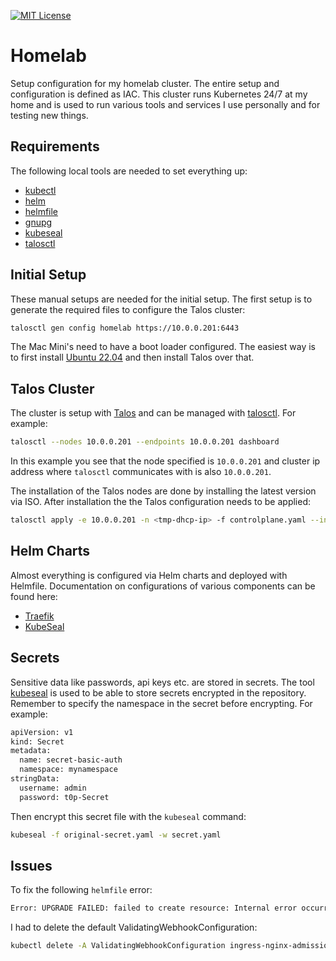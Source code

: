 [![MIT License](https://img.shields.io/badge/license-MIT-blue.svg)](LICENSE)

# Homelab

Setup configuration for my homelab cluster. The entire setup and configuration
is defined as IAC. This cluster runs Kubernetes 24/7 at my home and is used to
run various tools and services I use personally and for testing new things.

## Requirements

The following local tools are needed to set everything up:

- [kubectl](https://kubernetes.io/docs/reference/kubectl/)
- [helm](https://helm.sh)
- [helmfile](https://helmfile.readthedocs.io)
- [gnupg](https://gnupg.org)
- [kubeseal](https://github.com/bitnami-labs/sealed-secrets?tab=readme-ov-file#kubeseal)
- [talosctl](https://www.talos.dev/latest/learn-more/talosctl/)

## Initial Setup

These manual setups are needed for the initial setup. The first setup is to
generate the required files to configure the Talos cluster:
```bash
talosctl gen config homelab https://10.0.0.201:6443
```
The Mac Mini's need to have a boot loader configured. The easiest way is to
first install [Ubuntu 22.04](https://ubuntu.com/download/server/thank-you?version=22.04.5&architecture=amd64&lts=true)
and then install Talos over that.

## Talos Cluster

The cluster is setup with [Talos](https://www.talos.dev) and can be managed
with [talosctl](https://www.talos.dev/latest/learn-more/talosctl/). For example:
```bash
talosctl --nodes 10.0.0.201 --endpoints 10.0.0.201 dashboard
```
In this example you see that the node specified is `10.0.0.201` and cluster ip
address where `talosctl` communicates with is also `10.0.0.201`.

The installation of the Talos nodes are done by installing the latest version
via ISO. After installation the the Talos configuration needs to be applied:
```bash
talosctl apply -e 10.0.0.201 -n <tmp-dhcp-ip> -f controlplane.yaml --insecure
```

## Helm Charts

Almost everything is configured via Helm charts and deployed with Helmfile.
Documentation on configurations of various components can be found here:

- [Traefik](https://github.com/traefik/traefik-helm-chart/blob/master/traefik/values.yaml)
- [KubeSeal](https://github.com/bitnami-labs/sealed-secrets?tab=readme-ov-file#overview)

## Secrets

Sensitive data like passwords, api keys etc. are stored in secrets. The tool
[kubeseal](https://github.com/bitnami-labs/sealed-secrets) is used to be able
to store secrets encrypted in the repository. Remember to specify the namespace
in the secret before encrypting. For example:
```bash
apiVersion: v1
kind: Secret
metadata:
  name: secret-basic-auth
  namespace: mynamespace
stringData:
  username: admin
  password: t0p-Secret
```
Then encrypt this secret file with the `kubeseal` command:
```bash
kubeseal -f original-secret.yaml -w secret.yaml
```

## Issues

To fix the following `helmfile` error:
```bash
Error: UPGRADE FAILED: failed to create resource: Internal error occurred: failed calling webhook "validate.nginx.ingress.kubernetes.io": failed to call webhook: Post "https://ingress-nginx-controller-admission.kube-ingress.svc:443/networking/v1/ingresses?timeout=10s": no endpoints available for service "ingress-nginx-controller-admission"
```
I had to delete the default ValidatingWebhookConfiguration:
```bash
kubectl delete -A ValidatingWebhookConfiguration ingress-nginx-admission
```